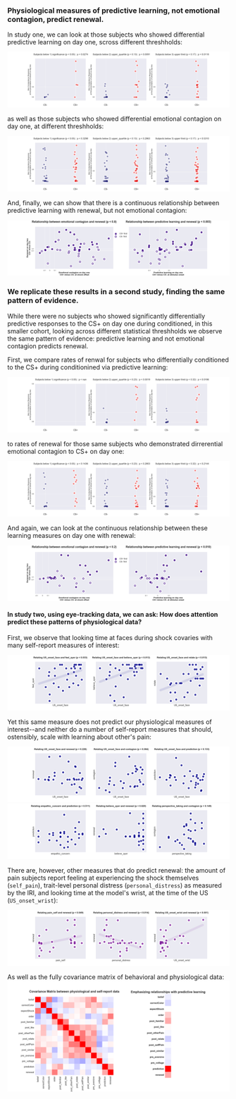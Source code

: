 ### Physiological measures of predictive learning, not emotional contagion, predict renewal. 

In study one, we can look at those subjects who showed differential predictive learning on day one, scross different threshholds: 

![a](segmentation_analyis_prediction_study_one.png)

as well as those subjects who showed differential emotional contagion on day one, at different threshholds: 

![a](segmentation_analyis_contagion_study_one.png)

And, finally, we can show that there is a continuous relationship between predictive learning with renewal, but not emotional contagion:  

![day_two_comparison](day_one_scr_comparision.png)

### We replicate these results in a second study, finding the same pattern of evidence.  

While there were no subjects who showed significantly differentially predictive responses to the CS+ on day one during conditioned, in this smaller cohort, looking across different statistical threshholds we observe the same pattern of evidence: predictive learning and not emotional contagion predicts renewal. 

First, we compare rates of renwal for subjects who differentially conditioned to the CS+ during conditionined via predictive learning: 

![a](segmentation_analyis_prediction_study_two.png)

to rates of renewal for those same subjects who demonstrated dirrerential emotional contagion to CS+ on day one: 

![a](segmentation_analyis_contagion_study_two.png)

And again, we can look at the continuous relationship between these learning measures on day one with renewal:  

![day_two_comparison](day_two_scr_comparision.png)

#### In study two, using eye-tracking data, we can ask: How does attention predict these patterns of physiological data? 

First, we observe that looking time at faces during shock covaries with many self-report measures of interest: 

![faces_self_report](faces_and_self_report.png)

Yet this same measure does not predict our physiological measures of interest--and neither do a number of self-report measures that should, ostensibly, scale with learning about other's pain: 

![faces_self_report](faces_and_physio.png)
![faces_self_report](self_report_not_renewal.png)

There are, however, other measures that do predict renewal: the amount of pain subjects report feeling at experiencing the shock themselves (```self_pain```), trait-level personal distress (```personal_distress```) as measured by the IRI, and looking time at the model's wrist, at the time of the US (```US_onset_wrist```): 

![faces_self_report](self_report_renewal.png)

As well as the fully covariance matrix of behavioral and physiological data: 
![a](covariace_matrix_study_one.png)


